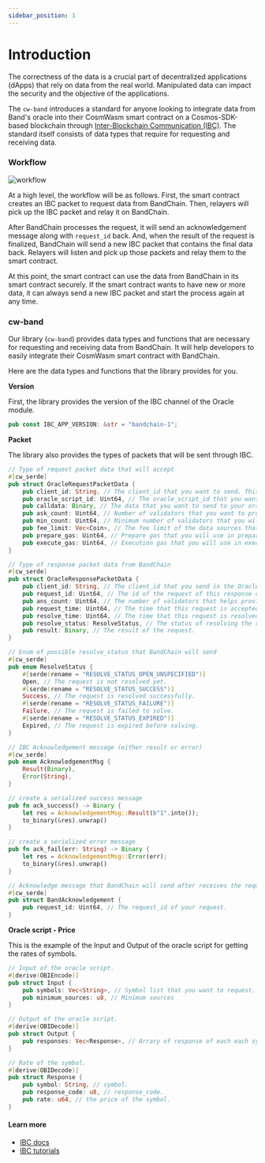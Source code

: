 ```yaml
---
sidebar_position: 1
---
```


# Introduction

The correctness of the data is a crucial part of decentralized applications (dApps) that rely on data from the real world. Manipulated data can impact the security and the objective of the applications.

The `cw-band` introduces a standard for anyone looking to integrate data from Band's oracle into their CosmWasm smart contract on a Cosmos-SDK-based blockchain through [Inter-Blockchain Communication (IBC)](https://ibc.cosmos.network/main/ibc/overview.html). The standard itself consists of data types that require for requesting and receiving data.

### Workflow

![workflow](https://user-images.githubusercontent.com/13800683/229094449-924cd62b-1c0e-4733-875f-adfe34001e16.png)

At a high level, the workflow will be as follows. First, the smart contract creates an IBC packet to request data from BandChain. Then, relayers will pick up the IBC packet and relay it on BandChain.

After BandChain processes the request, it will send an acknowledgement message along with `request_id` back. And, when the result of the request is finalized, BandChain will send a new IBC packet that contains the final data back. Relayers will listen and pick up those packets and relay them to the smart contract.

At this point, the smart contract can use the data from BandChain in its smart contract securely. If the smart contract wants to have new or more data, it can always send a new IBC packet and start the process again at any time.

### cw-band

Our library (`cw-band`) provides data types and functions that are necessary for requesting and receiving data from BandChain. It will help developers to easily integrate their CosmWasm smart contract with BandChain.

Here are the data types and functions that the library provides for you.

**Version**

First, the library provides the version of the IBC channel of the Oracle module.

```rust
pub const IBC_APP_VERSION: &str = "bandchain-1";
```

**Packet**

The library also provides the types of packets that will be sent through IBC.

```rust
// Type of request packet data that will accept
#[cw_serde]
pub struct OracleRequestPacketData {
    pub client_id: String, // The client_id that you want to send. This will help you to identify the client that request.
    pub oracle_script_id: Uint64, // The oracle_script_id that you want to request data from.
    pub calldata: Binary, // The data that you want to send to your oracle script.
    pub ask_count: Uint64, // Number of validators that you want to provide you data.
    pub min_count: Uint64, // Minimum number of validators that you will accept the final result.
    pub fee_limit: Vec<Coin>, // The fee limit of the data sources that you are willing to pay for the data.
    pub prepare_gas: Uint64, // Prepare gas that you will use in preparation process of the oracle script.
    pub execute_gas: Uint64, // Execution gas that you will use in execution process of the oracle script.
}

// Type of response packet data from BandChain
#[cw_serde]
pub struct OracleResponsePacketData {
    pub client_id: String, // The client_id that you send in the OracleRequestPacketData.
    pub request_id: Uint64, // The id of the request of this response on BandChain.
    pub ans_count: Uint64, // The number of validators that helps provide this result.
    pub request_time: Uint64, // The time that this request is accepted on BandChain.
    pub resolve_time: Uint64, // The time that this request is resolved on BandChain.
    pub resolve_status: ResolveStatus, // The status of resolving the request.
    pub result: Binary, // The result of the request.
}

// Enum of possible resolve_status that BandChain will send
#[cw_serde]
pub enum ResolveStatus {
    #[serde(rename = "RESOLVE_STATUS_OPEN_UNSPECIFIED")]
    Open, // The request is not resolved yet.
    #[serde(rename = "RESOLVE_STATUS_SUCCESS")]
    Success, // The request is resolved successfully.
    #[serde(rename = "RESOLVE_STATUS_FAILURE")]
    Failure, // The request is failed to solve.
    #[serde(rename = "RESOLVE_STATUS_EXPIRED")]
    Expired, // The request is expired before solving.
}

// IBC Acknowledgement message (either result or error)
#[cw_serde]
pub enum AcknowledgementMsg {
    Result(Binary),
    Error(String),
}

// create a serialized success message
pub fn ack_success() -> Binary {
    let res = AcknowledgementMsg::Result(b"1".into());
    to_binary(&res).unwrap()
}

// create a serialized error message
pub fn ack_fail(err: String) -> Binary {
    let res = AcknowledgementMsg::Error(err);
    to_binary(&res).unwrap()
}

// Acknowledge message that BandChain will send after receives the request.
#[cw_serde]
pub struct BandAcknowledgement {
    pub request_id: Uint64, // The request_id of your request.
}
```

**Oracle script - Price**

This is the example of the Input and Output of the oracle script for getting the rates of symbols.

```rust
// Input of the oracle script.
#[derive(OBIEncode)]
pub struct Input {
    pub symbols: Vec<String>, // Symbol list that you want to request.
    pub minimum_sources: u8, // Minimum sources
}

// Output of the oracle script.
#[derive(OBIDecode)]
pub struct Output {
    pub responses: Vec<Response>, // Arrary of response of each each symbol.
}

// Rate of the symbol.
#[derive(OBIDecode)]
pub struct Response {
    pub symbol: String, // symbol.
    pub response_code: u8, // response_code.
    pub rate: u64, // the price of the symbol.
}
```

#### Learn more

- [IBC docs](https://ibc.cosmos.network/main/ibc/overview.html)
- [IBC tutorials](https://tutorials.cosmos.network/academy/3-ibc/)

